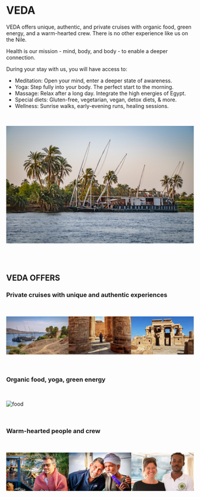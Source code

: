 # VEDA

VEDA offers unique, authentic, and private cruises with organic food, green energy, and a warm-hearted crew. There is no other experience like us on the Nile.

Health is our mission - mind, body, and body - to enable a deeper connection.

During your stay with us, you will have access to:
- Meditation: Open your mind, enter a  deeper state of awareness.
- Yoga: Step fully into your body. The perfect start to the morning.
- Massage: Relax after a long day. Integrate the high energies of Egypt.
- Special diets: Gluten-free, vegetarian, vegan, detox diets, & more.
- Wellness: Sunrise walks, early-evening runs, healing sessions.

<br/>

![veda_trip](img/boat4.jpg)

<br/>
<br/>

## VEDA OFFERS

### Private cruises with unique and authentic experiences

<br/>

![cruises](img/cruises.png)

<br/>

### Organic food, yoga, green energy

<br/>

![food](img/food.png)

<br/>

### Warm-hearted people and crew

<br/>

![people](img/people.png)

